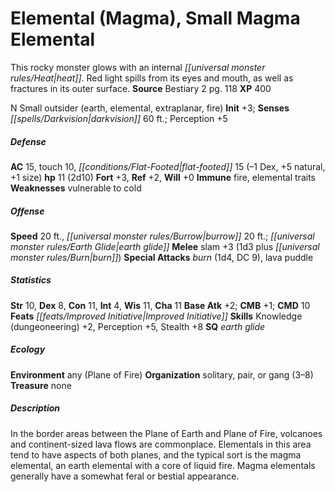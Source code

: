 ﻿---
cssclass: [monsters]
title1: Elemental (Magma), Small Magma Elemental
desc_short: This rocky monster glows with an internal heat. Red light spills from
  its eyes and mouth, as well as fractures in its outer surface.
title2: Small Magma Elemental
CR: 1
sources:
- name: Bestiary 2
  page: 118
  link: http://paizo.com/pathfinderRPG/v5748btpy8hif
XP: 400
alignment: N
size: Small
type: outsider
subtypes:
- earth
- elemental
- extraplanar
- fire
initiative:
  bonus: 3
senses:
  darkvision: 60
AC:
  AC: 15
  touch: 10
  flat_footed: 15
  components:
    dex: -1
    natural: 5
    size: 1
HP:
  HP: 11
  long: 2d10
saves:
  fort: 3
  ref: 2
  will: 0
immunities:
- fire
- elemental traits
weaknesses:
- vulnerable to cold
speeds:
  base: 20
  other_semicolon: earth glide
  burrow: 20
attacks:
  melee:
  - - text: slam +3 (1d3 plus burn)
      entries:
      - - damage: 1d3
        - effect: burn
      attack: slam
      bonus:
      - 3
  special:
  - burn (1d4, DC 9)
  - lava puddle
ability_scores:
  STR: 10
  DEX: 8
  CON: 11
  INT: 4
  WIS: 11
  CHA: 11
BAB: 2
CMB: 1
CMD: 10
feats:
- name: Improved Initiative
skills:
  Knowledge (dungeoneering): 2
  Perception: 5
  Stealth: 8
special_qualities:
- earth glide
ecology:
  environment: any (Plane of Fire)
  organization: solitary, pair, or gang (3-8)
  treasure_type: none
desc_long: In the border areas between the Plane of Earth and Plane of Fire, volcanoes
  and continent-sized lava flows are commonplace. Elementals in this area tend to
  have aspects of both planes, and the typical sort is the magma elemental, an earth
  elemental with a core of liquid fire. Magma elementals generally have a somewhat
  feral or bestial appearance.

---

# Elemental (Magma), Small Magma Elemental
This rocky monster glows with an internal _[[universal monster rules/Heat|heat]]_. Red light spills from its eyes and mouth, as well as fractures in its outer surface.
**Source** Bestiary 2 pg. 118
**XP** 400

N Small outsider (earth, elemental, extraplanar, fire)
**Init** +3; **Senses** _[[spells/Darkvision|darkvision]]_ 60 ft.; Perception +5

##### Defense

**AC** 15, touch 10, _[[conditions/Flat-Footed|flat-footed]]_ 15 (–1 Dex, +5 natural, +1 size)
**hp** 11 (2d10)
**Fort** +3, **Ref** +2, **Will** +0
**Immune** fire, elemental traits
**Weaknesses** vulnerable to cold

##### Offense
**Speed** 20 ft., _[[universal monster rules/Burrow|burrow]]_ 20 ft.; _[[universal monster rules/Earth Glide|earth glide]]_
**Melee** slam +3 (1d3 plus _[[universal monster rules/Burn|burn]]_)
**Special Attacks** _burn_ (1d4, DC 9), lava puddle

##### Statistics
**Str** 10, **Dex** 8, **Con** 11, **Int** 4, **Wis** 11, **Cha** 11
**Base Atk** +2; **CMB** +1; **CMD** 10
**Feats** _[[feats/Improved Initiative|Improved Initiative]]_
**Skills** Knowledge (dungeoneering) +2, Perception +5, Stealth +8
**SQ** _earth glide_

##### Ecology

**Environment** any (Plane of Fire)
**Organization** solitary, pair, or gang (3–8)
**Treasure** none

##### Description

In the border areas between the Plane of Earth and Plane of Fire, volcanoes and continent-sized lava flows are commonplace. Elementals in this area tend to have aspects of both planes, and the typical sort is the magma elemental, an earth elemental with a core of liquid fire. Magma elementals generally have a somewhat feral or bestial appearance.